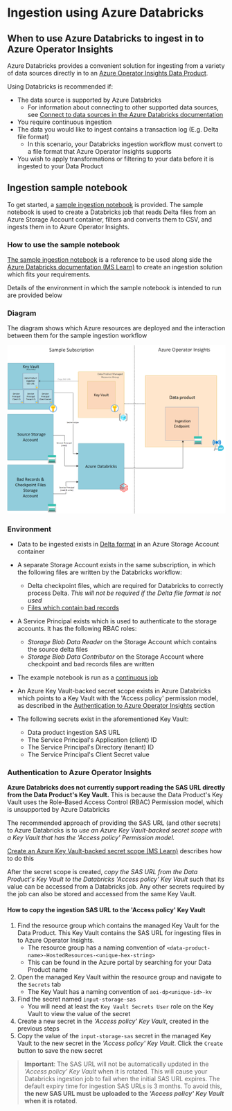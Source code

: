 # Ingestion using Azure Databricks

## When to use Azure Databricks to ingest in to Azure Operator Insights

Azure Databricks provides a convenient solution for ingesting from a variety of data sources directly in to an [Azure Operator Insights Data Product](https://learn.microsoft.com/en-us/azure/operator-insights/).

Using Databricks is recommended if:

- The data source is supported by Azure Databricks
  - For information about connecting to other supported data sources, see [Connect to data sources in the Azure Databricks documentation](https://learn.microsoft.com/en-us/azure/databricks/connect/)
- You require continuous ingestion
- The data you would like to ingest contains a transaction log (E.g. Delta file format)
  - In this scenario, your Databricks ingestion workflow must convert to a file format that Azure Operator Insights supports
- You wish to apply transformations or filtering to your data before it is ingested to your Data Product

## Ingestion sample notebook

To get started, a [sample ingestion notebook](databricks-aoi-ingestion.py) is provided. The sample notebook is used to create a Databricks job that reads Delta files from an Azure Storage Account container, filters and converts them to CSV, and ingests them in to Azure Operator Insights.

### How to use the sample notebook

[The sample ingestion notebook](./databricks-aoi-ingestion.py) is a reference to be used along side the [Azure Databricks documentation (MS Learn)](https://learn.microsoft.com/en-us/azure/databricks/) to create an ingestion solution which fits your requirements.

Details of the environment in which the sample notebook is intended to run are provided below

### Diagram

The diagram shows which Azure resources are deployed and the interaction between them for the sample ingestion workflow

![Azure networking diagram for sample Databricks ingestion workflow](./images/databricks_ingestion_sample_diagram.png)

### Environment

- Data to be ingested exists in [Delta format](https://learn.microsoft.com/en-us/azure/databricks/structured-streaming/delta-lake) in an Azure Storage Account container
- A separate Storage Account exists in the same subscription, in which the following files are written by the Databricks workflow:
  - Delta checkpoint files, which are required for Databricks to correctly process Delta. _This will not be required if the Delta file format is not used_
  - [Files which contain bad records](https://learn.microsoft.com/en-us/azure/databricks/ingestion/bad-records)

- A Service Principal exists which is used to authenticate to the storage accounts. It has the following RBAC roles:
  - _Storage Blob Data Reader_ on the Storage Account which contains the source delta files
  - _Storage Blob Data Contributor_ on the Storage Account where checkpoint and bad records files are written
- The example notebook is run as a [continuous job](https://learn.microsoft.com/en-us/azure/databricks/workflows/jobs/schedule-jobs#--run-a-continuous-job)
- An Azure Key Vault-backed secret scope exists in Azure Databricks which points to a Key Vault with the 'Access policy' permission model, as described in the [Authentication to Azure Operator Insights](./README.md#authentication-to-azure-operator-insights) section
- The following secrets exist in the aforementioned Key Vault:
  - Data product ingestion SAS URL
  - The Service Principal's Application (client) ID
  - The Service Principal's Directory (tenant) ID
  - The Service Principal's Client Secret value

### Authentication to Azure Operator Insights

**Azure Databricks does not currently support reading the SAS URL directly from the Data Product's Key Vault.** This is because the Data Product's Key Vault uses the Role-Based Access Control (RBAC) Permission model, which is unsupported by Azure Databricks

The recommended approach of providing the SAS URL (and other secrets) to Azure Databricks is to _use an Azure Key Vault-backed secret scope with a Key Vault that has the 'Access policy' Permission model._

[Create an Azure Key Vault-backed secret scope (MS Learn)](https://learn.microsoft.com/en-us/azure/databricks/security/secrets/secret-scopes#--create-an-azure-key-vault-backed-secret-scope) describes how to do this

After the secret scope is created, _copy the SAS URL from the Data Product's Key Vault to the Databricks 'Access policy' Key Vault_ such that its value can be accessed from a Databricks job. Any other secrets required by the job can also be stored and accessed from the same Key Vault.

#### How to copy the ingestion SAS URL to the 'Access policy' Key Vault

  1. Find the resource group which contains the managed Key Vault for the Data Product. This Key Vault contains the SAS URL for ingesting files in to Azure Operator Insights.
      - The resource group has a naming convention of `<data-product-name>-HostedResources-<unique-hex-string>`
      - This can be found in the Azure portal by searching for your Data Product name
  1. Open the managed Key Vault within the resource group and navigate to the `Secrets` tab
      - The Key Vault has a naming convention of `aoi-dp<unique-id>-kv`
  1. Find the secret named `input-storage-sas`
      - You will need at least the `Key Vault Secrets User` role on the Key Vault to view the value of the secret
  1. Create a new secret in the _'Access policy' Key Vault_, created in the previous steps
  1. Copy the value of the `input-storage-sas` secret in the managed Key Vault to the new secret in the _'Access policy' Key Vault_. Click the `Create` button to save the new secret

> **Important**: The SAS URL will not be automatically updated in the _'Access policy' Key Vault_ when it is rotated. This will cause your Databricks ingestion job to fail when the initial SAS URL expires. The default expiry time for ingestion SAS URLs is 3 months.
To avoid this, **the new SAS URL must be uploaded to the _'Access policy' Key Vault_ when it is rotated**.
